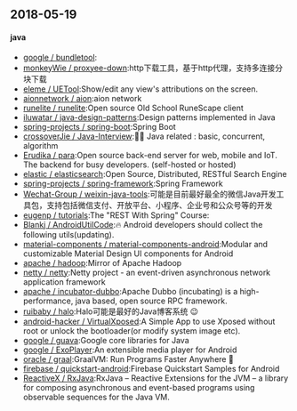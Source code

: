 ## 2018-05-19

#### java
* [google / bundletool](https://github.com/google/bundletool):
* [monkeyWie / proxyee-down](https://github.com/monkeyWie/proxyee-down):http下载工具，基于http代理，支持多连接分块下载
* [eleme / UETool](https://github.com/eleme/UETool):Show/edit any view's attributions on the screen.
* [aionnetwork / aion](https://github.com/aionnetwork/aion):aion network
* [runelite / runelite](https://github.com/runelite/runelite):Open source Old School RuneScape client
* [iluwatar / java-design-patterns](https://github.com/iluwatar/java-design-patterns):Design patterns implemented in Java
* [spring-projects / spring-boot](https://github.com/spring-projects/spring-boot):Spring Boot
* [crossoverJie / Java-Interview](https://github.com/crossoverJie/Java-Interview):👨‍🎓 Java related : basic, concurrent, algorithm
* [Erudika / para](https://github.com/Erudika/para):Open source back-end server for web, mobile and IoT. The backend for busy developers. (self-hosted or hosted)
* [elastic / elasticsearch](https://github.com/elastic/elasticsearch):Open Source, Distributed, RESTful Search Engine
* [spring-projects / spring-framework](https://github.com/spring-projects/spring-framework):Spring Framework
* [Wechat-Group / weixin-java-tools](https://github.com/Wechat-Group/weixin-java-tools):可能是目前最好最全的微信Java开发工具包，支持包括微信支付、开放平台、小程序、企业号和公众号等的开发
* [eugenp / tutorials](https://github.com/eugenp/tutorials):The "REST With Spring" Course:
* [Blankj / AndroidUtilCode](https://github.com/Blankj/AndroidUtilCode):🔥 Android developers should collect the following utils(updating).
* [material-components / material-components-android](https://github.com/material-components/material-components-android):Modular and customizable Material Design UI components for Android
* [apache / hadoop](https://github.com/apache/hadoop):Mirror of Apache Hadoop
* [netty / netty](https://github.com/netty/netty):Netty project - an event-driven asynchronous network application framework
* [apache / incubator-dubbo](https://github.com/apache/incubator-dubbo):Apache Dubbo (incubating) is a high-performance, java based, open source RPC framework.
* [ruibaby / halo](https://github.com/ruibaby/halo):Halo可能是最好的Java博客系统 😉
* [android-hacker / VirtualXposed](https://github.com/android-hacker/VirtualXposed):A Simple App to use Xposed without root or unlock the bootloader(or modify system image etc).
* [google / guava](https://github.com/google/guava):Google core libraries for Java
* [google / ExoPlayer](https://github.com/google/ExoPlayer):An extensible media player for Android
* [oracle / graal](https://github.com/oracle/graal):GraalVM: Run Programs Faster Anywhere 🚀
* [firebase / quickstart-android](https://github.com/firebase/quickstart-android):Firebase Quickstart Samples for Android
* [ReactiveX / RxJava](https://github.com/ReactiveX/RxJava):RxJava – Reactive Extensions for the JVM – a library for composing asynchronous and event-based programs using observable sequences for the Java VM.
